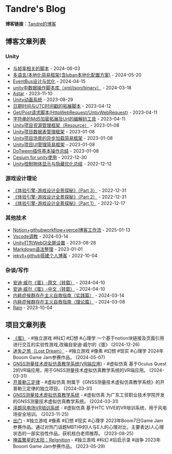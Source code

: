 # Tandre's Blog

**博客链接**：[Tandre的博客](https://tandre-z.github.io/)

## 博客文章列表
<!-- BLOG-LIST-START -->
### Unity

- [与帧率相关的脚本](https://tandrez.notion.site/80648c2a8e1f4ec9986c538f292686aa) - 2024-06-03
- [多语言/本地化简易框架(含luban本地化配置方案)](https://tandrez.notion.site/luban-05ca869e061348a694fec4e125ac95b4) - 2024-05-20
- [EventBus设计与优化](https://tandrez.notion.site/EventBus-123c4a1bbb4e4061b6ee54399b8c077d) - 2024-04-15
- [unity中数据操作脚本库（xml/json/binary）](https://tandrez.notion.site/unity-xml-json-binary-6183dce496094b1ba62e82baf6ccfced) - 2024-03-18
- [Astar](https://tandrez.notion.site/Astar-38bea8423b554229bd597b4458f3abcf) - 2023-11-10
- [Unity动画系统](https://tandrez.notion.site/Unity-2f02246f847e4d50ab1f576ba717b4a9) - 2023-08-29
- [日期时间与UTC时间戳的拓展脚本](https://tandrez.notion.site/UTC-22c1fa1ec80b4e14a015243da8b50150) - 2023-04-12
- [Get/Post请求脚本(HttpWebRequest/UntiyWebRequest)](https://tandrez.notion.site/Get-Post-HttpWebRequest-UntiyWebRequest-53a281df8d8b4c529afc398bc6773349) - 2023-04-11
- [字符串的Md5加密拓展及Url的编解码工具](https://tandrez.notion.site/Md5-Url-3d32277cd4fe42dbbb229dde38363610) - 2023-04-11
- [Unity项目资源管理框架（Resource）](https://tandrez.notion.site/Unity-Resource-3d6a45b002dd4b4283924cd047ed2cbc) - 2023-01-08
- [Unity项目数据表管理框架](https://tandrez.notion.site/Unity-07031b3050974190a36bc763ec8f1a41) - 2023-01-08
- [Unity项目场景的异步加载简易框架](https://tandrez.notion.site/Unity-720afc318b664729a3aa12bfc92ba8e7) - 2023-01-08
- [Unity项目UI管理简易框架](https://tandrez.notion.site/Unity-UI-be4ae8f2e9b944908c87dda039fa60e7) - 2023-01-08
- [DoTween插件基本操作总结](https://tandrez.notion.site/DoTween-0f13ece1519e4bb280664101286d7c65) - 2023-01-08
- [Cesium for unity使用](https://tandrez.notion.site/Cesium-for-unity-f9368ca325cb459d8057191e2868492b) - 2022-12-30
- [Unity控制物体显示与隐藏优化总结](https://tandrez.notion.site/Unity-7a7d4e16a54b440e8a4a5fcef151c818) - 2022-12-12

### 游戏设计理论

- [《体验引擎-游戏设计全景探秘》（Part 3）](https://tandrez.notion.site/Part-3-cfc9b0298e4b441bb7a714396c5fd5b6) - 2022-12-31
- [《体验引擎-游戏设计全景探秘》（Part 2）](https://tandrez.notion.site/Part-2-52add32cf08f4ecaa2fbdc71af9eb332) - 2022-12-31
- [《体验引擎-游戏设计全景探秘》（Part 1）](https://tandrez.notion.site/Part-1-753f92f31a624812a9193069bf34edab) - 2022-12-17

### 其他技术

- [Notion+githubworkflow+vercel博客工作流](https://tandrez.notion.site/Notion-githubworkflow-vercel-17adbd6ed8ac808a9b04e26b627f8d7c) - 2025-01-13
- [Vscode调教](https://tandrez.notion.site/Vscode-ad421974f54b42699858d1ef125ffff1) - 2024-03-14
- [Unity打包WebGl全屏设置](https://tandrez.notion.site/Unity-WebGl-ab9c9ddd5dc342789fd307732903e9d6) - 2023-08-28
- [Markdown语法整理](https://tandrez.notion.site/Markdown-a74a4288fc3c4a9da62fe828e36f9410) - 2023-01-01
- [jekyll+github搭建个人博客](https://tandrez.notion.site/jekyll-github-317211417ece489680b614a529566e00) - 2022-10-04

### 杂谈/写作

- [安迪·威尔《蛋》-原文（转载）](https://tandrez.notion.site/3acb15561df442e3be19f2b6c30125a3) - 2024-04-10
- [安迪·威尔《蛋》-中文（转载）](https://tandrez.notion.site/71364600a7814772b1987e71d3bf5ced) - 2024-04-10
- [内耗症候群存在主义自救指南（实践篇）](https://tandrez.notion.site/c300f298e70948bf9c1031ac200d95f5) - 2024-03-14
- [内耗症候群存在主义自救指南（理论篇）](https://tandrez.notion.site/065dc968f5184d2fb49d1a56e29898d5) - 2024-03-08
- [Rain](https://tandrez.notion.site/Rain-91093476056a4e75b6d0a25cb110697f) - 2023-10-04
<!-- BLOG-LIST-END -->

## 项目文章列表
<!-- PROJECT-LIST-START -->
- [《蛋》](https://tandrez.notion.site/0d3b0b51c98c4def83f949efc63b2371) - #独立游戏 #科幻 #幻想 #心理学
  一个基于notion块链接及页面引用进行交互的实验性游戏,改编自安迪·威尔的《蛋》 (2024-12-26)
- [迷失之旅（Lost Dream）](https://tandrez.notion.site/Lost-Dream-483638ab7dc74b56ba8f9bc7987740f5) - #独立游戏 #像素 #幻想 #现实 #心理学
  2024年Booom Game Jam参赛作品。 (2024-05-07)
- [GNSS测量技术虚拟仿真教学系统(VR端应用)](https://tandrez.notion.site/GNSS-VR-704d8062ac1f4f19b229b5233b8d24ac) - #虚拟仿真
  基于Oculus Quest 2的VR端应用，用于GNSS测量技术虚拟仿真教学系统的VR端应用。 (2024-03-31)
- [开普勒三定律](https://tandrez.notion.site/f764d12cc78d4965a8d9e63da9ae353d) - #虚拟仿真
  附属于《GNSS测量技术虚拟仿真教学系统》的开普勒三定律的独立项目。 (2024-03-31)
- [GNSS测量技术虚拟仿真教学系统](https://tandrez.notion.site/GNSS-300eafc669a8478ba128717dba2fa2e2) - #虚拟仿真
  为广东工贸职业技术学院开发的GNSS测量技术虚拟仿真教学系统。 (2024-03-31)
- [泽朗风电场VR培训系统](https://tandrez.notion.site/VR-9be2fc940c6c4f7e8e75f0000ee6b736) - #虚拟仿真
  基于HTC VIVE的VR培训系统，用于风电场安全培训。 (2023-11-25)
- [出门](https://tandrez.notion.site/1a0085e32df94ef19a331126fee2d4e2) - #独立游戏 #像素 #幻想 #现实 #心理学
  2023年Boom7日Game Jam参赛作品。通过对热门话题MBTI中的I人与E人的心理对比，主要表达I人心理状态的一部实验性作品。获机核白老师推荐。 (2023-08-25)
- [掩盖繁星的太阳：ReIgnition](https://tandrez.notion.site/ReIgnition-98d2812d5bfe47a0a2cf5e9c54caa98a) - #独立游戏 #科幻 #后启示录 #战争
  2023年Booom Game Jam参赛作品。 (2023-05-29)
<!-- PROJECT-LIST-END -->
